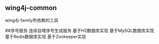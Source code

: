 ## wing4j-common

wing4j-family所依赖的工具

##序号服务
连续自增序号生成服务
基于H2数据库实现
基于MySQL数据库实现
基于Redis数据库实现
基于Zookeeper实现
